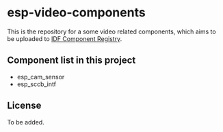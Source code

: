 # esp-video-components

This is the repository for a some video related components, which aims to be uploaded to [IDF Component Registry](https://components.espressif.com/).

## Component list in this project

- esp_cam_sensor
- esp_sccb_intf

## License

To be added.
